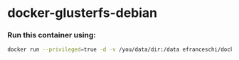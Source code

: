 # docker-glusterfs-debian

### Run this container using:

```bash
docker run --privileged=true -d -v /you/data/dir:/data efranceschi/docker-glusterfs-debian
```
